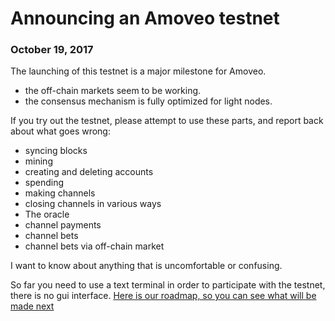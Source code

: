 # Announcing an Amoveo testnet
### October 19, 2017

The launching of this testnet is a major milestone for Amoveo.

* the off-chain markets seem to be working.
* the consensus mechanism is fully optimized for light nodes.

If you try out the testnet, please attempt to use these parts, and report back about what goes wrong:

* syncing blocks
* mining
* creating and deleting accounts
* spending
* making channels
* closing channels in various ways
* The oracle
* channel payments
* channel bets
* channel bets via off-chain market

I want to know about anything that is uncomfortable or confusing.

So far you need to use a text terminal in order to participate with the testnet, there is no gui interface. [Here is our roadmap, so you can see what will be made next](docs/community_roadmap.md)



